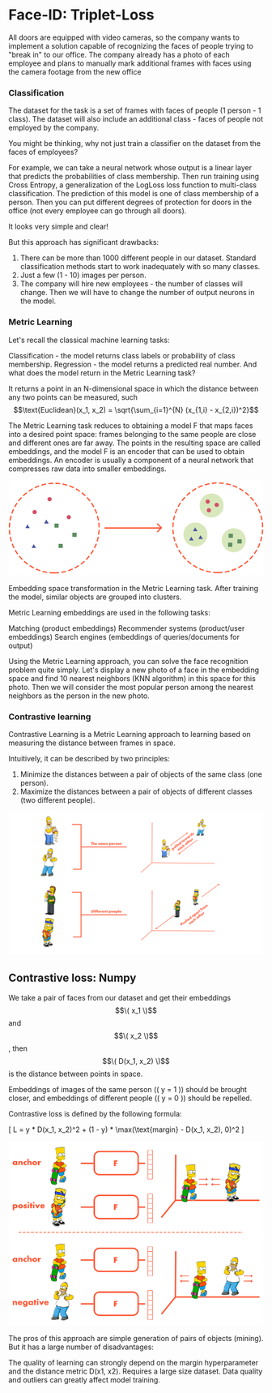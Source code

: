 # Face-ID: Triplet-Loss

All doors are equipped with video cameras, so the company wants to implement a solution capable of recognizing the faces of people trying to "break in" to our office.
The company already has a photo of each employee and plans to manually mark additional frames with faces using the camera footage from the new office

### Classification
The dataset for the task is a set of frames with faces of people (1 person - 1 class). The dataset will also include an additional class - faces of people not employed by the company.

You might be thinking, why not just train a classifier on the dataset from the faces of employees?

For example, we can take a neural network whose output is a linear layer that predicts the probabilities of class membership.
Then run training using Cross Entropy, a generalization of the LogLoss loss function to multi-class classification.
The prediction of this model is one of class membership of a person.
Then you can put different degrees of protection for doors in the office (not every employee can go through all doors).

It looks very simple and clear!

But this approach has significant drawbacks:

1. There can be more than 1000 different people in our dataset. Standard classification methods start to work inadequately with so many classes.
2. Just a few (1 - 10) images per person.
3. The company will hire new employees - the number of classes will change. Then we will have to change the number of output neurons in the model.


###  Metric Learning

Let's recall the classical machine learning tasks:

Classification - the model returns class labels or probability of class membership.
Regression - the model returns a predicted real number.
And what does the model return in the Metric Learning task?

It returns a point in an N-dimensional space in which the distance between any two points can be measured, such
$$\text{Euclidean}(x_1, x_2) = \sqrt{\sum_{i=1}^{N} (x_{1,i} - x_{2,i})^2}$$

The Metric Learning task reduces to obtaining a model F that maps faces into a desired point space: frames belonging to the same people are close and different ones are far away.
The points in the resulting space are called embeddings, and the model F is an encoder that can be used to obtain embeddings.
An encoder is usually a component of a neural network that compresses raw data into smaller embeddings.

![Alt text](image.png)

Embedding space transformation in the Metric Learning task. After training the model, similar objects are grouped into clusters.

Metric Learning embeddings are used in the following tasks:

Matching (product embeddings)
Recommender systems (product/user embeddings)
Search engines (embeddings of queries/documents for output)

Using the Metric Learning approach, you can solve the face recognition problem quite simply.
Let's display a new photo of a face in the embedding space and find 10 nearest neighbors (KNN algorithm) in this space for this photo.
Then we will consider the most popular person among the nearest neighbors as the person in the new photo.



### Contrastive learning
Contrastive Learning is a Metric Learning approach to learning based on measuring the distance between frames in space.

Intuitively, it can be described by two principles:

1. Minimize the distances between a pair of objects of the same class (one person).
2. Maximize the distances between a pair of objects of different classes (two different people).

![Alt text](image-1.png)


## Contrastive loss: Numpy

We take a pair of faces from our dataset and get their embeddings $$\( x_1 \)$$ and $$\( x_2 \)$$, then $$\( D(x_1, x_2) \)$$ is the distance between points in space.

Embeddings of images of the same person (\( y = 1 \)) should be brought closer, and embeddings of different people (\( y = 0 \)) should be repelled.

Contrastive loss is defined by the following formula:

\[ L = y * D(x_1, x_2)^2 + (1 - y) * \max(\text{margin} - D(x_1, x_2), 0)^2 \]


![Alt text](image-2.png)



The pros of this approach are simple generation of pairs of objects (mining). But it has a large number of disadvantages:

The quality of learning can strongly depend on the margin hyperparameter and the distance metric D(x1, x2). Requires a large size dataset.
Data quality and outliers can greatly affect model training.